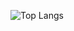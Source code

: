 ![Top Langs](https://github-readme-stats.vercel.app/api/top-langs/?username=kyaz0x1&layout=compact)
